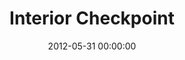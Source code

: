 ---
layout: post
date:   2012-05-31 00:00:00
title: Interior Checkpoint
categories: fun
picture: /assets/fun/checkpoint.jpg
summary: May 31, 2012</br>Cross-Country Graduation Road Trip</br>Interior checkpoint in Las Cruces, NM
---